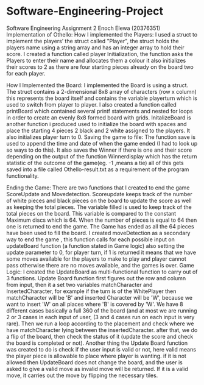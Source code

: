 # Software-Engineering-Project
Software Engineering Assignment 2
Enoch Elewa (20376351) 
Implementation of Othello:
How I implemented the Players:
I used a struct to implement the players’ the struct called "Player", the struct holds the players 
name using a string array and has an integer array to hold their score. I created a function called player Initialization, 
the function asks the Players to enter their name and allocates them a colour it also
initializes their scores to 2 as there are four starting pieces already on the board two for each player.

How I Implemented the Board:
I implemented the Board is using a struct. The struct contains a 2-dimensional 8x8 array of 
characters (row x column) this represents the board itself and contains the variable 
playerturn which is used to switch from player to player. 
I also created a function called printBoard which contained several printf statements and nested for loops in order to create an evenly 8x8 formed board with grids. 
InitalizeBoard is another function i produced used to initialize the board with spaces and place the starting 4 pieces 2 black and 2 white assigned to the players. 
It also initializes player turn to 0.
Saving the game to file:
The function save is used to append the time and date of when the game ended (I had to look up so ways to do this).
It also saves the Winner if there is one and their score depending on the output 
of the function Winnerdisplay which has the return statistic of the outcome of the game(eg. -1 ,means a tie) all of this gets 
saved into a file called Othello-result.txt as a requirement of the program functionality.

Ending the Game:
There are two functions that I created to end the game ScoreUpdate and Movedetection. 
Scoreupdate keeps track of the number of white pieces and black pieces on the board to update the score as well as keeping the total pieces. 
The variable filled is used to keep track of the total pieces on the board. This variable is compared to the constant Maximum discs which is 64. 
When the number of pieces is equal to 64 then one is returned to end the game. The Game has ended as all the 64 pieces have been used to fill the board.
I created moveDetection as a secondary way to end the game , this function calls for each possible input on updateBoard function (a function stated in Game logic) 
also setting the update parameter to 0, for player turn, if 1 is returned it means that we have some moves available for the players to make to play 
and player cannot pass otherwise there are no moves available, and the games is over.
Game Logic:
I created the UpdateBoard as multi-functional function to carry out of 3 functions. 
Update Board function first figures out the row and column from input, then it a set two variables matchCharacter and InsertedCharacter,
for example if the turn is of the WhitePlayer then matchCharacter will be 'B' and inserted Character will be 'W', because we want to insert 'W' on all places where 'B' is covered by 'W'.
We have 8 different cases basically a full 360 of the board (and at most we are running 2 or 3 cases in each input of user, (3 and 4 cases run on each input is very rare).
Then we run a loop according to the placement and check where we have matchCharacter lying between the insertedCharacter. after that, we do a  flip of the board, then check the status of it  (update the score and check the board is completed or not). 
Another thing the Update Board function was created to do is check if the user input is valid or not, 
here valid means the player piece is allowable to place where player is wanting.
 if it is not allowed then UpdateBoard does not change the board, and the user is asked to give a valid move as invalid move will be returned. 
If it is a valid move, it carries out the move by flipping the necessary tiles.
